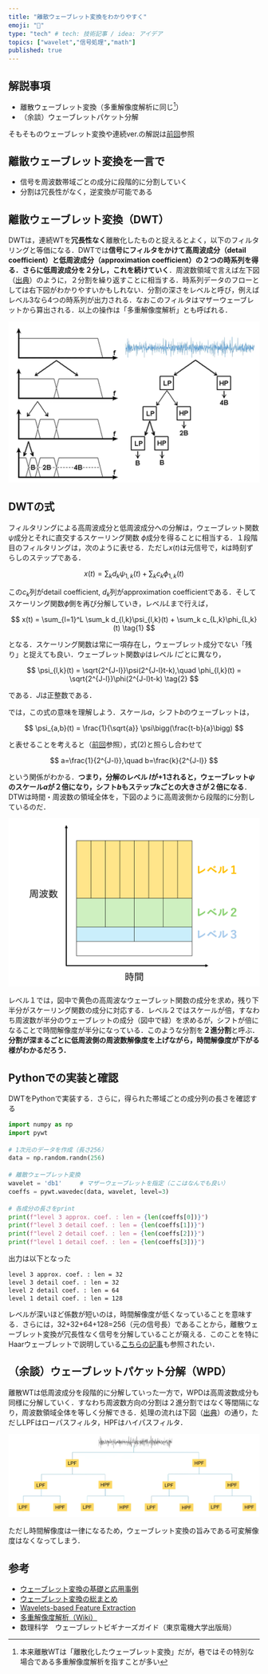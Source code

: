 ```yaml
---
title: "離散ウェーブレット変換をわかりやすく"
emoji: "🌊"
type: "tech" # tech: 技術記事 / idea: アイデア
topics: ["wavelet","信号処理","math"]
published: true
---
```


## 解説事項
- 離散ウェーブレット変換（多重解像度解析に同じ[^1]）
- （余談）ウェーブレットパケット分解

[^1]: 本来離散WTは「離散化したウェーブレット変換」だが，巷ではその特別な場合である多重解像度解析を指すことが多い

そもそものウェーブレット変換や連続ver.の解説は[前回](https://zenn.dev/numa03/articles/wavelet-abstract)参照

## 離散ウェーブレット変換を一言で
- 信号を周波数帯域ごとの成分に段階的に分割していく
- 分割は冗長性がなく，逆変換が可能である


## 離散ウェーブレット変換（DWT）
DWTは，連続WTを**冗長性なく**離散化したものと捉えるとよく，以下のフィルタリングと等価になる．DWTでは**信号にフィルタをかけて高周波成分（detail coefficient）と低周波成分（approximation coefficient）の２つの時系列を得る．さらに低周波成分を２分し，これを続けていく**．周波数領域で言えば左下図（[出典](https://youtu.be/fxfS0vSAsTA?si=W2CqC20c88sayV7H)）のように，２分割を繰り返すことに相当する．時系列データのフローとしては右下図がわかりやすいかもしれない．分割の深さをレベルと呼び，例えばレベル3なら4つの時系列が出力される．なおこのフィルタはマザーウェーブレットから算出される．以上の操作は「多重解像度解析」とも呼ばれる．

![](/images/wavelet-discrete/dwt.png)

## DWTの式

フィルタリングによる高周波成分と低周波成分への分解は，ウェーブレット関数 $\psi$成分とそれに直交するスケーリング関数 $\phi$成分を得ることに相当する．１段階目のフィルタリングは，次のように表せる．ただし$x(t)$は元信号で，$k$は時刻ずらしのステップである．

$$
x(t) = \sum_k d_k\psi_{1,k}(t) + \sum_k c_k\phi_{1,k}(t)
$$

この$c_k$列がdetail coefficient, $d_k$列がapproximation coefficientである．そしてスケーリング関数$\phi$側を再び分解していき，レベル$L$まで行えば，

$$
x(t) = \sum_{l=1}^L \sum_k d_{l,k}\psi_{l,k}(t) + \sum_k c_{L,k}\phi_{L,k}(t) \tag{1}
$$

となる．スケーリング関数は常に一項存在し，ウェーブレット成分でない「残り」と捉えても良い．ウェーブレット関数$\psi$はレベル $l$ごとに異なり，

$$
\psi_{l,k}(t) = \sqrt{2^{J-l}}\psi(2^{J-l}t-k),\quad \phi_{l,k}(t) = \sqrt{2^{J-l}}\phi(2^{J-l}t-k) \tag{2}
$$

である．$J$は正整数である．

では，この式の意味を理解しよう．スケール$a$，シフト$b$のウェーブレットは，

$$
\psi_{a,b}(t) = \frac{1}{\sqrt{a}} \psi\bigg(\frac{t-b}{a}\bigg)
$$

と表せることを考えると（[前回](https://zenn.dev/numa03/articles/wavelet-abstract)参照），式(2)と照らし合わせて

$$
a=\frac{1}{2^{J-l}},\quad b=\frac{k}{2^{J-l}}
$$

という関係がわかる．**つまり，分解のレベル $l$が+1されると，ウェーブレット$\psi$のスケール$a$が２倍になり，シフト$b$もステップ$k$ごとの大きさが２倍になる**．DTWは時間・周波数の領域全体を，下図のように高周波側から段階的に分割しているのだ．

![](/images/wavelet-discrete/window_level.png)

レベル１では，図中で黄色の高周波なウェーブレット関数の成分を求め，残り下半分がスケーリング関数の成分に対応する．レベル２ではスケールが倍，すなわち周波数が半分のウェーブレットの成分（図中で緑）を求めるが，シフトが倍になることで時間解像度が半分になっている．このような分割を**２進分割**と呼ぶ．**分割が深まるごとに低周波側の周波数解像度を上げながら，時間解像度が下がる様がわかるだろう．**

## Pythonでの実装と確認
DWTをPythonで実装する．さらに，得られた帯域ごとの成分列の長さを確認する

```py
import numpy as np
import pywt

# 1次元のデータを作成（長さ256）
data = np.random.randn(256)

# 離散ウェーブレット変換
wavelet = 'db1'     # マザーウェーブレットを指定（ここはなんでも良い）
coeffs = pywt.wavedec(data, wavelet, level=3)

# 各成分の長さをprint
print(f"level 3 approx. coef. : len = {len(coeffs[0])}")
print(f"level 3 detail coef. : len = {len(coeffs[1])}")
print(f"level 2 detail coef. : len = {len(coeffs[2])}")
print(f"level 1 detail coef. : len = {len(coeffs[3])}")
```
出力は以下となった
```
level 3 approx. coef. : len = 32
level 3 detail coef. : len = 32
level 2 detail coef. : len = 64
level 1 detail coef. : len = 128
```

レベルが深いほど係数が短いのは，時間解像度が低くなっていることを意味する．さらには，32+32+64+128=256（元の信号長）であることから，離散ウェーブレット変換が冗長性なく信号を分解していることが窺える．このことを特にHaarウェーブレットで説明している[こちらの記事](https://qiita.com/kaityo256/items/70dc20658ef98d229de9)も参照されたい．



## （余談）ウェーブレットパケット分解（WPD）

離散WTは低周波成分を段階的に分解していった一方で，WPDは高周波数成分も同様に分解していく．すなわち周波数方向の分割は２進分割ではなく等間隔になり，周波数領域全体を等しく分解できる．処理の流れは下図（[出典](https://youtu.be/fxfS0vSAsTA?si=73Fh_yG-5Z167lha)）の通り，ただしLPFはローパスフィルタ，HPFはハイパスフィルタ．

![](/images/wavelet-discrete/wpd.png)

ただし時間解像度は一律になるため，ウェーブレット変換の旨みである可変解像度はなくなってしまう．


## 参考
- [ウェーブレット変換の基礎と応用事例](https://www.slideshare.net/slideshow/ss-42388444/42388444#12)
- [ウェーブレット変換の総まとめ](https://shop.cqpub.co.jp/hanbai/books/30/30961/30961_9syo.pdf)
- [Wavelets-based Feature Extraction](https://youtu.be/fxfS0vSAsTA?si=73Fh_yG-5Z167lha)
- [多重解像度解析（Wiki）](https://ja.wikipedia.org/wiki/多重解像度解析)
- 数理科学　ウェーブレットビギナーズガイド（東京電機大学出版局）

